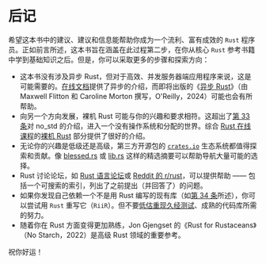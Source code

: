 # 后记

希望这本书中的建议、建议和信息能帮助你成为一个流利、富有成效的 `Rust` 程序员。正如前言所述，这本书旨在涵盖在此过程第二步，在你从核心 `Rust` 参考书籍中学到基础知识之后。但是，你可以采取更多的步骤和探索方向：
- 这本书没有涉及异步 Rust，但对于高效、并发服务器端应用程序来说，这是可能需要的。[在线文档]提供了异步的介绍，而即将出版的《[异步 Rust]》（由 Maxwell Flitton 和 Caroline Morton 撰写，O'Reilly，2024）可能也会有所帮助。
- 向另一个方向发展，裸机 Rust 可能与你的兴趣和要求相符。这超出了[第 33 条]对 no_std 的介绍，进入一个没有操作系统和分配的世界。综合 [Rust 在线课程]的[裸机 Rust] 部分提供了很好的介绍。
- 无论你的兴趣是低级还是高级，第三方开源包的 [`crates.io`] 生态系统都值得探索和贡献。像 [blessed.rs] 或 [lib.rs] 这样的精选摘要可以帮助导航大量可能的选择。
- Rust 讨论论坛，如 [Rust 语言论坛]或 [Reddit 的 r/rust]，可以提供帮助 —— 包括一个可搜索的索引，列出了之前提出（并回答了）的问题。
- 如果你发现自己依赖一个不是用 Rust 编写的现有库（如[第 34 条]所述），你可以尝试用 `Rust` 重写它（`RiiR`）。但不要[低估重现久经测试]、成熟的代码库所需的努力。
- 随着你在 Rust 方面变得更加熟练，Jon Gjengset 的《Rust for Rustaceans》（No Starch，2022）是高级 Rust 领域的重要参考。

祝你好运！


<!-- 参考链接 -->

[第 33 条]: https://www.lurklurk.org/effective-rust/no-std.html
[第 34 条]: https://www.lurklurk.org/effective-rust/ffi.html

[在线文档]: https://rust-lang.github.io/async-book/
[异步 Rust]: https://learning.oreilly.com/library/view/async-rust/9781098149086/
[裸机 Rust]: https://google.github.io/comprehensive-rust/bare-metal.html
[Rust 在线课程]: https://google.github.io/comprehensive-rust
[Rust 语言论坛]: https://users.rust-lang.org/
[Reddit 的 r/rust]: https://reddit.com/r/rust
[低估重现久经测试]: https://www.joelonsoftware.com/2000/04/06/things-you-should-never-do-part-i/

[blessed.rs]: https://blessed.rs/
[lib.rs]: https://lib.rs/
[`crates.io`]: https://crates.io/